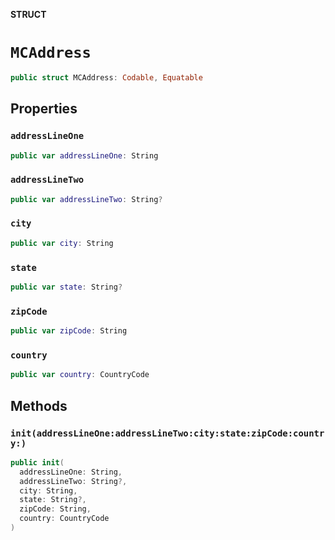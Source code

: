 **STRUCT**

# `MCAddress`

```swift
public struct MCAddress: Codable, Equatable
```

## Properties
### `addressLineOne`

```swift
public var addressLineOne: String
```

### `addressLineTwo`

```swift
public var addressLineTwo: String?
```

### `city`

```swift
public var city: String
```

### `state`

```swift
public var state: String?
```

### `zipCode`

```swift
public var zipCode: String
```

### `country`

```swift
public var country: CountryCode
```

## Methods
### `init(addressLineOne:addressLineTwo:city:state:zipCode:country:)`

```swift
public init(
  addressLineOne: String,
  addressLineTwo: String?,
  city: String,
  state: String?,
  zipCode: String,
  country: CountryCode
)
```
